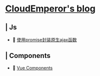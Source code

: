 # [CloudEmperor's blog](https://CloudEmperor.github.io/blog) 


## | Js

* :book: [使用promise封装原生ajax函数](https://github.com/CloudEmperor/blog/blob/master/markdown/js/使用promise封装原生ajax函数.md) 


## | Components

* :book: [Vue Components](https://github.com/CloudEmperor/blog/blob/master/components/vue/components.md)